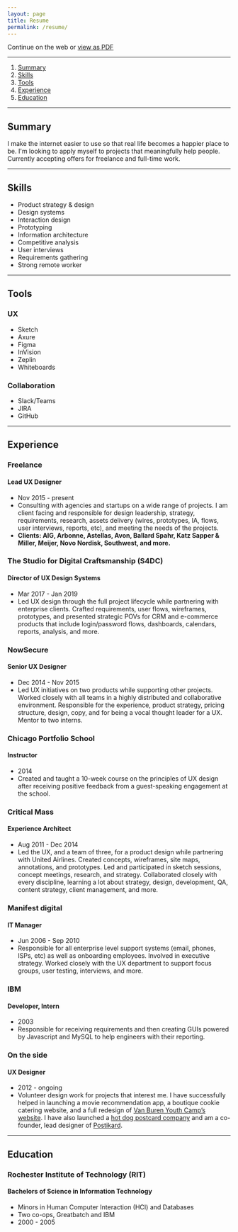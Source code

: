 ```yaml
---
layout: page
title: Resume
permalink: /resume/
---
```


Continue on the web or [view as PDF](https://drive.google.com/file/d/1zZkI2Wz8Y70cy3AUZj8vRuKQek3pLaMF/view?usp=sharing)

---

1. [Summary](#summary)
2. [Skills](#skills)
3. [Tools](#tools)
4. [Experience](#experience)
5. [Education](#education)

---

## <a name="summary"></a>Summary
I make the internet easier to use so that real life becomes a happier place to be. I'm looking to apply myself to projects that meaningfully help people. Currently accepting offers for freelance and full-time work.

---

## <a name="skills"></a>Skills
- Product strategy & design
- Design systems
- Interaction design
- Prototyping
- Information architecture
- Competitive analysis
- User interviews
- Requirements gathering
- Strong remote worker

---

## <a name="tools"></a>Tools
### UX
- Sketch
- Axure
- Figma
- InVision
- Zeplin
- Whiteboards

### Collaboration
- Slack/Teams
- JIRA
- GitHub

---

## <a name="experience"></a>Experience

### Freelance
#### Lead UX Designer
- Nov 2015 - present
- Consulting with agencies and startups on a wide range of projects. I am client facing and responsible for design leadership, strategy, requirements, research, assets delivery (wires, prototypes, IA, flows, user interviews, reports, etc), and meeting the needs of the projects.
- __Clients: AIG, Arbonne, Astellas, Avon, Ballard Spahr, Katz Sapper & Miller, Meijer, Novo Nordisk, Southwest, and more.__

### The Studio for Digital Craftsmanship (S4DC)
#### Director of UX Design Systems
- Mar 2017 - Jan 2019
- Led UX design through the full project lifecycle while partnering with enterprise clients. Crafted requirements, user flows, wireframes, prototypes, and presented strategic POVs for CRM and e-commerce products that include login/password flows, dashboards, calendars, reports, analysis, and more.

### NowSecure
#### Senior UX Designer
- Dec 2014 - Nov 2015
- Led UX initiatives on two products while supporting other projects. Worked closely with all teams in a highly distributed and collaborative environment. Responsible for the experience, product strategy, pricing structure, design, copy, and for being a vocal thought leader for a UX. Mentor to two interns.

### Chicago Portfolio School
#### Instructor
- 2014
- Created and taught a 10-week course on the principles of UX design after receiving positive feedback from a guest-speaking engagement at the school.

### Critical Mass
#### Experience Architect
- Aug 2011 - Dec 2014
- Led the UX, and a team of three, for a product design while partnering with United Airlines. Created concepts, wireframes, site maps, annotations, and prototypes. Led and participated in sketch sessions, concept meetings, research, and strategy. Collaborated closely with every discipline, learning a lot about strategy, design, development, QA, content strategy, client management, and more.

### Manifest digital
#### IT Manager
- Jun 2006 - Sep 2010
- Responsible for all enterprise level support systems (email, phones, ISPs, etc) as well as onboarding employees. Involved in executive strategy. Worked closely with the UX department to support focus groups, user testing, interviews, and more.

### IBM
#### Developer, Intern
- 2003
- Responsible for receiving requirements and then creating GUIs powered by Javascript and MySQL to help engineers with their reporting.

### On the side
#### UX Designer
- 2012 - ongoing
- Volunteer design work for projects that interest me. I have successfully helped in launching a movie recommendation app, a boutique cookie catering website, and a full redesign of [Van Buren Youth Camp’s website](/vbyc/). I have also launched a [hot dog postcard company](/hahahotdogs/) and am a co-founder, lead designer of [Postikard](/postikard/).

---

## <a name="education"></a>Education

### Rochester Institute of Technology (RIT)
#### Bachelors of Science in Information Technology
- Minors in Human Computer Interaction (HCI) and Databases
- Two co-ops, Greatbatch and IBM
- 2000 - 2005
